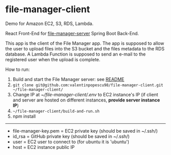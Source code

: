 # file-manager-client
Demo for Amazon EC2, S3, RDS, Lambda.

React Front-End for [file-manager-server](https://github.com/valentinpopescu98/file-manager-server) Spring Boot Back-End.

This app is the client of the File Manager app. The app is supposed to allow the user to upload files into the S3 bucket and the files metadata to the RDS database. A Lambda Function is supposed to send an e-mail to the registered user when the upload is complete.

How to run:
1. Build and start the File Manager server: see [README](https://github.com/valentinpopescu98/file-manager-server/blob/master/README.md)
2. `git clone git@github.com:valentinpopescu98/file-manager-client.git ~/file-manager-client/`
3. Change IP at _~/file-manager-client/.env_ to EC2 instance's IP (if client and server are hosted on different instances, **provide server instance IP**)
4. `~/file-manager-client/build-and-run.sh`
5. npm install

---

- file-manager-key.pem = EC2 private key (should be saved in ~/.ssh/)
- id_rsa = GitHub private key (should be saved in ~/.ssh/)
- user = EC2 user to connect to (for ubuntu it is 'ubuntu')
- host = EC2 instance public IP
